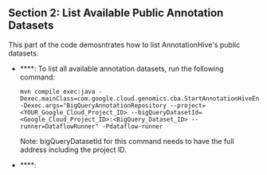 ## Section 2: List Available Public Annotation Datasets
This part of the code demosntrates how to list AnnotationHive's public datasets.

* ****: To list all available annotation datasets, run the following command:
   ```
   mvn compile exec:java -Dexec.mainClass=com.google.cloud.genomics.cba.StartAnnotationHiveEngine -Dexec.args="BigQueryAnnotationRepository --project=<YOUR_Google_Cloud_Project_ID> --bigQueryDatasetId=<Google_Cloud_Project_ID>:<BigQuery_Dataset_ID> --runner=DataflowRunner" -Pdataflow-runner   
   ```
   Note: bigQueryDatasetId for this command needs to have the full address including the project ID.  

* ****: 



